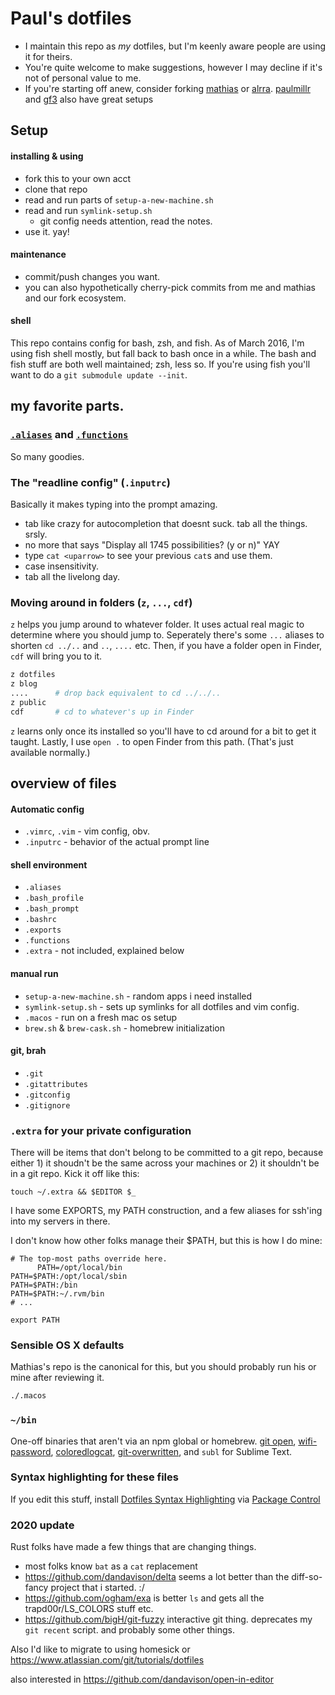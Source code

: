 # Paul's dotfiles

- I maintain this repo as _my_ dotfiles, but I'm keenly aware people are using it for theirs.
- You're quite welcome to make suggestions, however I may decline if it's not of personal value to me.
- If you're starting off anew, consider forking [mathias](https://github.com/mathiasbynens/dotfiles/) or [alrra](https://github.com/alrra/dotfiles/). [paulmillr](https://github.com/paulmillr/dotfiles) and [gf3](https://github.com/gf3/dotfiles) also have great setups

## Setup

#### installing & using

- fork this to your own acct
- clone that repo
- read and run parts of `setup-a-new-machine.sh`
- read and run `symlink-setup.sh`
  - git config needs attention, read the notes.
- use it. yay!

#### maintenance

- commit/push changes you want.
- you can also hypothetically cherry-pick commits from me and mathias and our fork ecosystem.

#### shell

This repo contains config for bash, zsh, and fish. As of March 2016, I'm using fish shell mostly, but fall back to bash once in a while. The bash and fish stuff are both well maintained; zsh, less so. If you're using fish you'll want to do a `git submodule update --init`.

## my favorite parts.

### [`.aliases`](https://github.com/paulirish/dotfiles/blob/master/.aliases) and [`.functions`](https://github.com/paulirish/dotfiles/blob/master/.functions)

So many goodies.

### The "readline config" (`.inputrc`)

Basically it makes typing into the prompt amazing.

- tab like crazy for autocompletion that doesnt suck. tab all the things. srsly.
- no more <tab><tab> that says "Display all 1745 possibilities? (y or n)" YAY
- type `cat <uparrow>` to see your previous `cat`s and use them.
- case insensitivity.
- tab all the livelong day.

### Moving around in folders (`z`, `...`, `cdf`)

`z` helps you jump around to whatever folder. It uses actual real magic to determine where you should jump to. Seperately there's some `...` aliases to shorten `cd ../..` and `..`, `....` etc. Then, if you have a folder open in Finder, `cdf` will bring you to it.

```sh
z dotfiles
z blog
....      # drop back equivalent to cd ../../..
z public
cdf       # cd to whatever's up in Finder
```

`z` learns only once its installed so you'll have to cd around for a bit to get it taught.
Lastly, I use `open .` to open Finder from this path. (That's just available normally.)

## overview of files

#### Automatic config

- `.vimrc`, `.vim` - vim config, obv.
- `.inputrc` - behavior of the actual prompt line

#### shell environment

- `.aliases`
- `.bash_profile`
- `.bash_prompt`
- `.bashrc`
- `.exports`
- `.functions`
- `.extra` - not included, explained below

#### manual run

- `setup-a-new-machine.sh` - random apps i need installed
- `symlink-setup.sh` - sets up symlinks for all dotfiles and vim config.
- `.macos` - run on a fresh mac os setup
- `brew.sh` & `brew-cask.sh` - homebrew initialization

#### git, brah

- `.git`
- `.gitattributes`
- `.gitconfig`
- `.gitignore`

### `.extra` for your private configuration

There will be items that don't belong to be committed to a git repo, because either 1) it shoudn't be the same across your machines or 2) it shouldn't be in a git repo. Kick it off like this:

`touch ~/.extra && $EDITOR $_`

I have some EXPORTS, my PATH construction, and a few aliases for ssh'ing into my servers in there.

I don't know how other folks manage their $PATH, but this is how I do mine:

```shell
# The top-most paths override here.
      PATH=/opt/local/bin
PATH=$PATH:/opt/local/sbin
PATH=$PATH:/bin
PATH=$PATH:~/.rvm/bin
# ...

export PATH
```

### Sensible OS X defaults

Mathias's repo is the canonical for this, but you should probably run his or mine after reviewing it.

```bash
./.macos
```

### `~/bin`

One-off binaries that aren't via an npm global or homebrew. [git open](https://github.com/paulirish/git-open), [wifi-password](https://github.com/rauchg/wifi-password), [coloredlogcat](https://developer.sinnerschrader-mobile.com/colored-logcat-reloaded/507/), [git-overwritten](https://github.com/mislav/dotfiles/blob/master/bin/git-overwritten), and `subl` for Sublime Text.

### Syntax highlighting for these files

If you edit this stuff, install [Dotfiles Syntax Highlighting](https://github.com/mattbanks/dotfiles-syntax-highlighting-st2) via [Package Control](http://wbond.net/sublime_packages/package_control)

### 2020 update

Rust folks have made a few things that are changing things.

- most folks know `bat` as a `cat` replacement
- https://github.com/dandavison/delta seems a lot better than the diff-so-fancy project that i started. :/
- https://github.com/ogham/exa is better `ls` and gets all the trapd00r/LS_COLORS stuff etc.
- https://github.com/bigH/git-fuzzy interactive git thing. deprecates my `git recent` script. and probably some other things.

Also I'd like to migrate to using homesick or https://www.atlassian.com/git/tutorials/dotfiles

also interested in https://github.com/dandavison/open-in-editor
